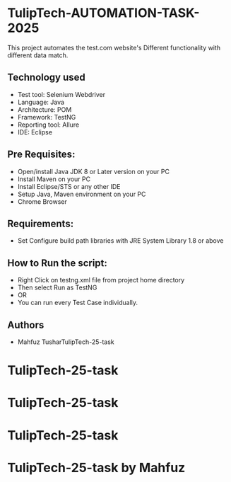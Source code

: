 # TulipTech-AUTOMATION-TASK-2025
This project automates the test.com website's
Different functionality with different data match.

## Technology used
  
- Test tool:  Selenium Webdriver 
- Language: Java  
- Architecture: POM
- Framework: TestNG
- Reporting tool: Allure
- IDE: Eclipse  

## Pre Requisites:
  
- Open/install Java JDK 8 or Later version on your PC  
- Install Maven on your PC   
- Install Eclipse/STS or any other IDE  
- Setup Java, Maven environment on your PC  
- Chrome Browser

## Requirements:
- Set Configure build path libraries with JRE System Library 1.8 or above 

## How to Run the script:
- Right Click on testng.xml file from project home directory
- Then select Run as TestNG
- OR
- You can run every Test Case individually.

## Authors

- Mahfuz TusharTulipTech-25-task
# TulipTech-25-task
# TulipTech-25-task
# TulipTech-25-task
# TulipTech-25-task by Mahfuz
